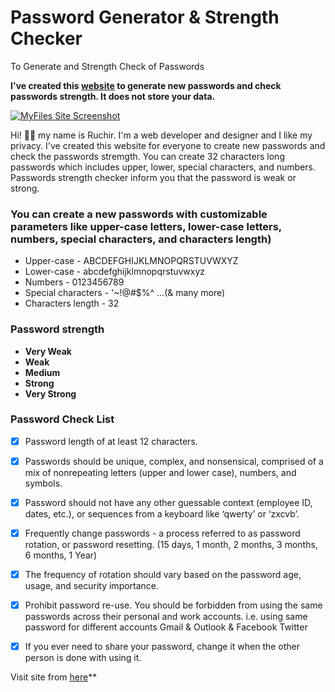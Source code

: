 # Password Generator & Strength Checker
To Generate and Strength Check of Passwords


**I've created this [website](https://theruchirshah.github.io/Pass-Check/) to generate new passwords and check passwords strength. It does not store your data.** 

[![MyFiles Site Screenshot](/include/readme-files/MyFiles-site-hero-image.png)](https://site-url)

Hi! 👋🏻 my name is Ruchir. I'm a web developer and designer and I like my privacy. I've created this website for everyone to create new passwords and check the passwords stremgth. You can create 32 characters long passwords which includes upper, lower, special characters, and numbers. Passwords strength checker inform you that the password is weak or strong.


### You can create a new passwords with customizable parameters like upper-case letters, lower-case letters, numbers, special characters, and characters length)

- Upper-case - ABCDEFGHIJKLMNOPQRSTUVWXYZ
- Lower-case -  abcdefghijklmnopqrstuvwxyz
- Numbers - 0123456789
- Special characters - '~!@#$%^ ...(& many more)
- Characters length - 32


### Password strength 

- **Very Weak**
- **Weak**
- **Medium**
- **Strong**
- **Very Strong**


### Password Check List

- [x] Password length of at least 12 characters.
- [x] Passwords should be unique, complex, and nonsensical, comprised of a mix of nonrepeating letters (upper and lower case), numbers, and symbols. 
- [x] Password should not have any other guessable context (employee ID, dates, etc.), or sequences from a keyboard like ‘qwerty’ or ‘zxcvb’.
- [x] Frequently change passwords - a process referred to as password rotation, or password resetting. (15 days, 1 month, 2 months, 3 months, 6 months, 1 Year)
- [x] The frequency of rotation should vary based on the password age, usage, and security importance.
- [x] Prohibit password re-use. You should be forbidden from using the same passwords across their personal and work accounts. i.e. using same password for different accounts Gmail & Outlook & Facebook Twitter
- [x] If you ever need to share your password, change it when the other person is done with using it.


Visit site from [here](https://theruchirshah.github.io/Pass-Check/)**
